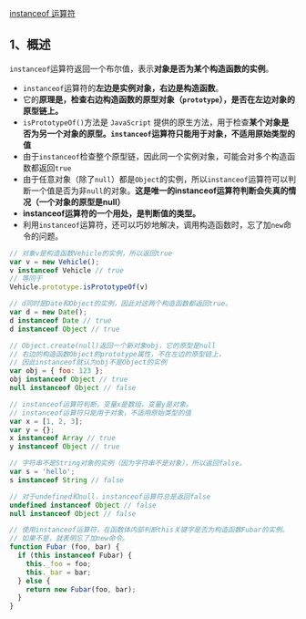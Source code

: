[instanceof 运算符](https://www.wangdoc.com/javascript/oop/prototype.html#instanceof-%E8%BF%90%E7%AE%97%E7%AC%A6)

## 1、概述

`instanceof`运算符返回一个布尔值，表示**对象是否为某个构造函数的实例**。
- `instanceof`运算符的**左边是实例对象，右边是构造函数**。
- 它的**原理是，检查右边构造函数的原型对象（`prototype`），是否在左边对象的原型链上。**
- `isPrototypeOf()`方法是 `JavaScript` 提供的原生方法，用于检查**某个对象是否为另一个对象的原型。`instanceof`运算符只能用于对象，不适用原始类型的值**
- 由于`instanceof`检查整个原型链，因此同一个实例对象，可能会对多个构造函数都返回`true`
- 由于任意对象（除了`null`）都是`Object`的实例，所以`instanceof`运算符可以判断一个值是否为非`null`的对象。**这是唯一的instanceof运算符判断会失真的情况（一个对象的原型是null）**
- **instanceof运算符的一个用处，是判断值的类型。**
- 利用`instanceof`运算符，还可以巧妙地解决，调用构造函数时，忘了加`new`命令的问题。
```js
// 对象v是构造函数Vehicle的实例，所以返回true
var v = new Vehicle();
v instanceof Vehicle // true
// 等同于
Vehicle.prototype.isPrototypeOf(v)

// d同时是Date和Object的实例，因此对这两个构造函数都返回true。
var d = new Date();
d instanceof Date // true
d instanceof Object // true

// Object.create(null)返回一个新对象obj，它的原型是null
// 右边的构造函数Object的prototype属性，不在左边的原型链上，
// 因此instanceof就认为obj不是Object的实例
var obj = { foo: 123 };
obj instanceof Object // true
null instanceof Object // false

// instanceof运算符判断，变量x是数组，变量y是对象。
// instanceof运算符只能用于对象，不适用原始类型的值
var x = [1, 2, 3];
var y = {};
x instanceof Array // true
y instanceof Object // true

// 字符串不是String对象的实例（因为字符串不是对象），所以返回false。
var s = 'hello';
s instanceof String // false

// 对于undefined和null，instanceof运算符总是返回false
undefined instanceof Object // false
null instanceof Object // false

// 使用instanceof运算符，在函数体内部判断this关键字是否为构造函数Fubar的实例。
// 如果不是，就表明忘了加new命令。
function Fubar (foo, bar) {
  if (this instanceof Fubar) {
    this._foo = foo;
    this._bar = bar;
  } else {
    return new Fubar(foo, bar);
  }
}
```